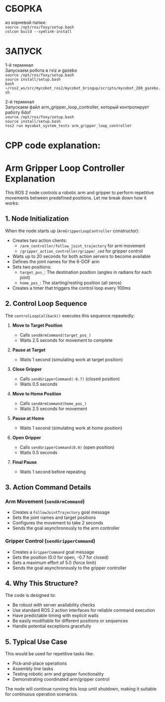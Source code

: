 #   СБОРКА

из корневой папки: <br />
``` source /opt/ros/foxy/setup.bash ``` <br />
``` colcon build --symlink-install ``` <br />

#   ЗАПУСК

1-й терминал <br />
Запускаем робота в rviz и gazebo <br />
``` source /opt/ros/foxy/setup.bash ``` <br />
``` source install/setup.bash ``` <br />
``` bash ~/ros2_ws/src/mycobot_ros2/mycobot_bringup/scripts/mycobot_280_gazebo.sh ``` <br />

2-й терминал <br />
Запускаем файл arm_gripper_loop_controller, который контролирует работу 6dof <br />
``` source /opt/ros/foxy/setup.bash ``` <br />
``` source install/setup.bash ``` <br />
``` ros2 run mycobot_system_tests arm_gripper_loop_controller ``` <br />

# CPP code explanation:

# Arm Gripper Loop Controller Explanation

This ROS 2 node controls a robotic arm and gripper to perform repetitive movements between predefined positions. Let me break down how it works:

## 1. Node Initialization

When the node starts up (`ArmGripperLoopController` constructor):
- Creates two action clients:
  - `/arm_controller/follow_joint_trajectory` for arm movement
  - `/gripper_action_controller/gripper_cmd` for gripper control
- Waits up to 20 seconds for both action servers to become available
- Defines the joint names for the 6-DOF arm
- Sets two positions:
  - `target_pos_`: The destination position (angles in radians for each joint)
  - `home_pos_`: The starting/resting position (all zeros)
- Creates a timer that triggers the control loop every 100ms

## 2. Control Loop Sequence

The `controlLoopCallback()` executes this sequence repeatedly:

1. **Move to Target Position**
   - Calls `sendArmCommand(target_pos_)`
   - Waits 2.5 seconds for movement to complete

2. **Pause at Target**
   - Waits 1 second (simulating work at target position)

3. **Close Gripper**
   - Calls `sendGripperCommand(-0.7)` (closed position)
   - Waits 0.5 seconds

4. **Move to Home Position**
   - Calls `sendArmCommand(home_pos_)`
   - Waits 2.5 seconds for movement

5. **Pause at Home**
   - Waits 1 second (simulating work at home position)

6. **Open Gripper**
   - Calls `sendGripperCommand(0.0)` (open position)
   - Waits 0.5 seconds

7. **Final Pause**
   - Waits 1 second before repeating

## 3. Action Command Details

### Arm Movement (`sendArmCommand`)
- Creates a `FollowJointTrajectory` goal message
- Sets the joint names and target positions
- Configures the movement to take 2 seconds
- Sends the goal asynchronously to the arm controller

### Gripper Control (`sendGripperCommand`)
- Creates a `GripperCommand` goal message
- Sets the position (0.0 for open, -0.7 for closed)
- Sets a maximum effort of 5.0 (force limit)
- Sends the goal asynchronously to the gripper controller

## 4. Why This Structure?

The code is designed to:
- Be robust with server availability checks
- Use standard ROS 2 action interfaces for reliable command execution
- Have predictable timing with explicit waits
- Be easily modifiable for different positions or sequences
- Handle potential exceptions gracefully

## 5. Typical Use Case

This would be used for repetitive tasks like:
- Pick-and-place operations
- Assembly line tasks
- Testing robotic arm and gripper functionality
- Demonstrating coordinated arm/gripper control

The node will continue running this loop until shutdown, making it suitable for continuous operation scenarios.





